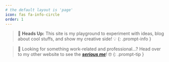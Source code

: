 ```yaml
---
# the default layout is 'page'
icon: fas fa-info-circle
order: 1
---
```


> 🌟 **Heads Up:** This site is my playground to experiment with ideas, blog about cool stuffs, and show my creative side! 💡
{: .prompt-info }

> 💼 Looking for something work-related and professional...?  Head over to my other website to see the ***[serious me]((https://kdpham-1002.github.io))***! 🤓
{: .prompt-tip }
